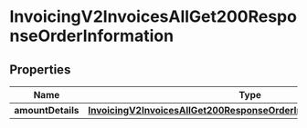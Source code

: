 
# InvoicingV2InvoicesAllGet200ResponseOrderInformation

## Properties
Name | Type | Description | Notes
------------ | ------------- | ------------- | -------------
**amountDetails** | [**InvoicingV2InvoicesAllGet200ResponseOrderInformationAmountDetails**](InvoicingV2InvoicesAllGet200ResponseOrderInformationAmountDetails.md) |  |  [optional]



